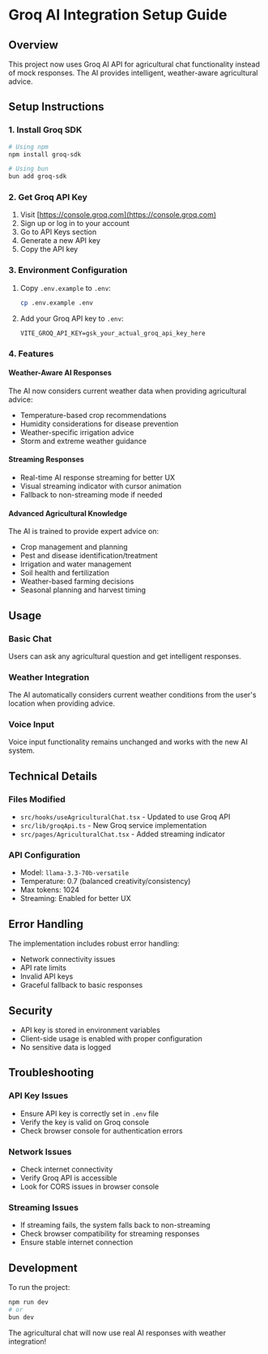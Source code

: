 # Groq AI Integration Setup Guide

## Overview
This project now uses Groq AI API for agricultural chat functionality instead of mock responses. The AI provides intelligent, weather-aware agricultural advice.

## Setup Instructions

### 1. Install Groq SDK
```bash
# Using npm
npm install groq-sdk

# Using bun
bun add groq-sdk
```

### 2. Get Groq API Key
1. Visit [https://console.groq.com](https://console.groq.com)
2. Sign up or log in to your account
3. Go to API Keys section
4. Generate a new API key
5. Copy the API key

### 3. Environment Configuration
1. Copy `.env.example` to `.env`:
   ```bash
   cp .env.example .env
   ```

2. Add your Groq API key to `.env`:
   ```
   VITE_GROQ_API_KEY=gsk_your_actual_groq_api_key_here
   ```

### 4. Features

#### Weather-Aware AI Responses
The AI now considers current weather data when providing agricultural advice:
- Temperature-based crop recommendations
- Humidity considerations for disease prevention  
- Weather-specific irrigation advice
- Storm and extreme weather guidance

#### Streaming Responses
- Real-time AI response streaming for better UX
- Visual streaming indicator with cursor animation
- Fallback to non-streaming mode if needed

#### Advanced Agricultural Knowledge
The AI is trained to provide expert advice on:
- Crop management and planning
- Pest and disease identification/treatment
- Irrigation and water management
- Soil health and fertilization
- Weather-based farming decisions
- Seasonal planning and harvest timing

## Usage

### Basic Chat
Users can ask any agricultural question and get intelligent responses.

### Weather Integration
The AI automatically considers current weather conditions from the user's location when providing advice.

### Voice Input
Voice input functionality remains unchanged and works with the new AI system.

## Technical Details

### Files Modified
- `src/hooks/useAgriculturalChat.tsx` - Updated to use Groq API
- `src/lib/groqApi.ts` - New Groq service implementation
- `src/pages/AgriculturalChat.tsx` - Added streaming indicator

### API Configuration
- Model: `llama-3.3-70b-versatile`
- Temperature: 0.7 (balanced creativity/consistency)
- Max tokens: 1024
- Streaming: Enabled for better UX

## Error Handling

The implementation includes robust error handling:
- Network connectivity issues
- API rate limits
- Invalid API keys
- Graceful fallback to basic responses

## Security

- API key is stored in environment variables
- Client-side usage is enabled with proper configuration
- No sensitive data is logged

## Troubleshooting

### API Key Issues
- Ensure API key is correctly set in `.env` file
- Verify the key is valid on Groq console
- Check browser console for authentication errors

### Network Issues
- Check internet connectivity
- Verify Groq API is accessible
- Look for CORS issues in browser console

### Streaming Issues
- If streaming fails, the system falls back to non-streaming
- Check browser compatibility for streaming responses
- Ensure stable internet connection

## Development

To run the project:
```bash
npm run dev
# or
bun dev
```

The agricultural chat will now use real AI responses with weather integration!